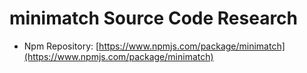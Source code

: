 # minimatch Source Code Research

- Npm Repository: [https://www.npmjs.com/package/minimatch](https://www.npmjs.com/package/minimatch)
